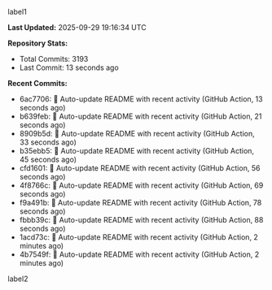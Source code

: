 
label1 
<!-- ACTIVITY_START -->
**Last Updated:** 2025-09-29 19:16:34 UTC

**Repository Stats:**
- Total Commits: 3193
- Last Commit: 13 seconds ago

**Recent Commits:**
- 6ac7706: 🤖 Auto-update README with recent activity (GitHub Action, 13 seconds ago)
- b639feb: 🤖 Auto-update README with recent activity (GitHub Action, 21 seconds ago)
- 8909b5d: 🤖 Auto-update README with recent activity (GitHub Action, 33 seconds ago)
- b35ebb5: 🤖 Auto-update README with recent activity (GitHub Action, 45 seconds ago)
- cfd1601: 🤖 Auto-update README with recent activity (GitHub Action, 56 seconds ago)
- 4f8766c: 🤖 Auto-update README with recent activity (GitHub Action, 69 seconds ago)
- f9a491b: 🤖 Auto-update README with recent activity (GitHub Action, 78 seconds ago)
- fbbb39c: 🤖 Auto-update README with recent activity (GitHub Action, 88 seconds ago)
- 1acd73c: 🤖 Auto-update README with recent activity (GitHub Action, 2 minutes ago)
- 4b7549f: 🤖 Auto-update README with recent activity (GitHub Action, 2 minutes ago)
<!-- ACTIVITY_END -->

label2
